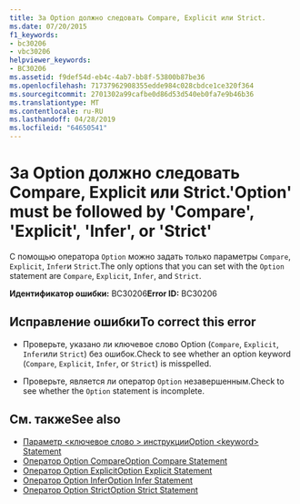 ```yaml
---
title: За Option должно следовать Compare, Explicit или Strict.
ms.date: 07/20/2015
f1_keywords:
- bc30206
- vbc30206
helpviewer_keywords:
- BC30206
ms.assetid: f9def54d-eb4c-4ab7-bb8f-53800b87be36
ms.openlocfilehash: 71737962908355edde984c028cbdce1ce320f364
ms.sourcegitcommit: 2701302a99cafbe0d86d53d540eb0fa7e9b46b36
ms.translationtype: MT
ms.contentlocale: ru-RU
ms.lasthandoff: 04/28/2019
ms.locfileid: "64650541"
---
```

# <a name="option-must-be-followed-by-compare-explicit-infer-or-strict"></a><span data-ttu-id="78806-102">За Option должно следовать Compare, Explicit или Strict.</span><span class="sxs-lookup"><span data-stu-id="78806-102">'Option' must be followed by 'Compare', 'Explicit', 'Infer', or 'Strict'</span></span>
<span data-ttu-id="78806-103">С помощью оператора `Option` можно задать только параметры `Compare`, `Explicit`, `Infer`и `Strict`.</span><span class="sxs-lookup"><span data-stu-id="78806-103">The only options that you can set with the `Option` statement are `Compare`, `Explicit`, `Infer`, and `Strict`.</span></span>  
  
 <span data-ttu-id="78806-104">**Идентификатор ошибки:** BC30206</span><span class="sxs-lookup"><span data-stu-id="78806-104">**Error ID:** BC30206</span></span>  
  
## <a name="to-correct-this-error"></a><span data-ttu-id="78806-105">Исправление ошибки</span><span class="sxs-lookup"><span data-stu-id="78806-105">To correct this error</span></span>  
  
- <span data-ttu-id="78806-106">Проверьте, указано ли ключевое слово Option (`Compare`, `Explicit`, `Infer`или `Strict`) без ошибок.</span><span class="sxs-lookup"><span data-stu-id="78806-106">Check to see whether an option keyword (`Compare`, `Explicit`, `Infer`, or `Strict`) is misspelled.</span></span>  
  
- <span data-ttu-id="78806-107">Проверьте, является ли оператор `Option` незавершенным.</span><span class="sxs-lookup"><span data-stu-id="78806-107">Check to see whether the `Option` statement is incomplete.</span></span>  
  
## <a name="see-also"></a><span data-ttu-id="78806-108">См. также</span><span class="sxs-lookup"><span data-stu-id="78806-108">See also</span></span>

- [<span data-ttu-id="78806-109">Параметр \<ключевое слово > инструкции</span><span class="sxs-lookup"><span data-stu-id="78806-109">Option \<keyword> Statement</span></span>](../../visual-basic/language-reference/statements/option-keyword-statement.md)
- [<span data-ttu-id="78806-110">Оператор Option Compare</span><span class="sxs-lookup"><span data-stu-id="78806-110">Option Compare Statement</span></span>](../../visual-basic/language-reference/statements/option-compare-statement.md)
- [<span data-ttu-id="78806-111">Оператор Option Explicit</span><span class="sxs-lookup"><span data-stu-id="78806-111">Option Explicit Statement</span></span>](../../visual-basic/language-reference/statements/option-explicit-statement.md)
- [<span data-ttu-id="78806-112">Оператор Option Infer</span><span class="sxs-lookup"><span data-stu-id="78806-112">Option Infer Statement</span></span>](../../visual-basic/language-reference/statements/option-infer-statement.md)
- [<span data-ttu-id="78806-113">Оператор Option Strict</span><span class="sxs-lookup"><span data-stu-id="78806-113">Option Strict Statement</span></span>](../../visual-basic/language-reference/statements/option-strict-statement.md)
